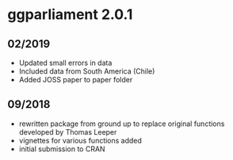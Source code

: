 # ggparliament 2.0.1 
## 02/2019
  - Updated small errors in data
  - Included data from South America (Chile)
  - Added JOSS paper to paper folder

## 09/2018

  - rewritten package from ground up to replace original functions developed by Thomas Leeper
  - vignettes for various functions added
  - initial submission to CRAN